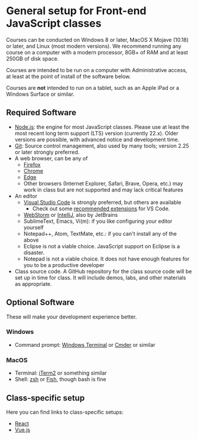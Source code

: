 # General setup for Front-end JavaScript classes

Courses can be conducted on Windows 8 or later, MacOS X Mojave (10.18) or later, and Linux (most modern versions). We recommend running
any course on a computer with a modern processor, 8GB+ of RAM and at least 250GB of disk space.

Courses are intended to be run on a computer with Administrative access, at least at the point of install of the software below.

Courses are **not** intended to run on a tablet, such as an Apple iPad or a Windows Surface or similar.

## Required Software

- [Node.js](https://nodejs.org/en/download): the engine for most JavaScript classes. Please use at least the most recent long term support (LTS) version (currently 22.x). Older versions are possible, with advanced notice and development time.
- [Git](https://git-scm.com/): Source control management, also used by many tools; version 2.25 or later strongly preferred.
- A web browser, can be any of
  - [Firefox](https://www.mozilla.org/en-US/firefox/browsers/)
  - [Chrome](https://www.google.com/chrome/)
  - [Edge](https://www.microsoft.com/en-us/edge)
  - Other browsers (Internet Explorer, Safari, Brave, Opera, etc.) may work in class but are not supported and may lack critical features
- An editor
  - [Visual Studio Code](https://code.visualstudio.com/) is strongly preferred, but others are available
    - Check out some [recommended extensions](vs-code-extensions.md) for VS Code.
  - [WebStorm](https://www.jetbrains.com/webstorm/) or [IntelliJ](https://www.jetbrains.com/idea/), also by JetBrains
  - SublimeText, Emacs, Vi(m): if you like configuring your editor yourself
  - Notepad++, Atom, TextMate, etc.: if you can't install any of the above
  - Eclipse is not a viable choice. JavaScript support on Eclipse is a disaster.
  - Notepad is not a viable choice. It does not have enough features for you to be a productive developer
- Class source code. A GitHub repository for the class source code will be set up in time for class. It will include demos, labs, and other materials as appropriate.

## Optional Software

These will make your development experience better.

### Windows

- Command prompt: [Windows Terminal](https://aka.ms/terminal) or [Cmder](https://cmder.app/) or similar

### MacOS

- Terminal: [iTerm2](https://www.iterm2.com/) or something similar
- Shell: [zsh](http://zsh.sourceforge.net/) or [Fish](https://fishshell.com/), though bash is fine

## Class-specific setup

Here you can find links to class-specific setups:

- [React](react-configuration.md)
- [Vue.js](vue-configuration.md)
